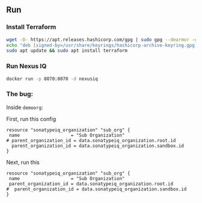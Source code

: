 ## Run
### Install Terraform
```bash
wget -O- https://apt.releases.hashicorp.com/gpg | sudo gpg --dearmor -o /usr/share/keyrings/hashicorp-archive-keyring.gpg
echo "deb [signed-by=/usr/share/keyrings/hashicorp-archive-keyring.gpg] https://apt.releases.hashicorp.com $(lsb_release -cs) main" | sudo tee /etc/apt/sources.list.d/hashicorp.list
sudo apt update && sudo apt install terraform
```

### Run Nexus IQ
```bash
docker run -p 8070:8070 -d nexusiq
```

### The bug:
Inside `demoorg`:
 
First, run this config
```
resource "sonatypeiq_organization" "sub_org" {
 name                   = "Sub Organization"
# parent_organization_id = data.sonatypeiq_organization.root.id
  parent_organization_id = data.sonatypeiq_organization.sandbox.id
}
```

Next, run this

```
resource "sonatypeiq_organization" "sub_org" {
 name                   = "Sub Organization"
 parent_organization_id = data.sonatypeiq_organization.root.id
#  parent_organization_id = data.sonatypeiq_organization.sandbox.id
}
```